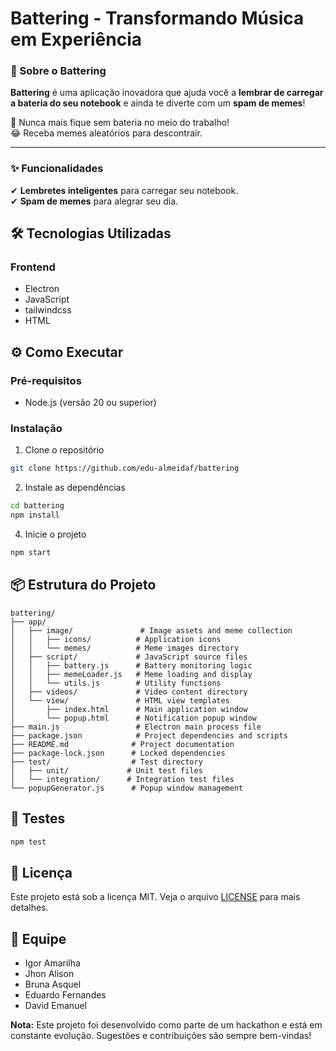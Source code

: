      
# Battering - Transformando Música em Experiência

### 📌 Sobre o **Battering**  

**Battering** é uma aplicação inovadora que ajuda você a **lembrar de carregar a bateria do seu notebook** e ainda te diverte com um **spam de memes**!  

🔋 Nunca mais fique sem bateria no meio do trabalho!  
😂 Receba memes aleatórios para descontrair.  

---  

### ✨ Funcionalidades  
✔ **Lembretes inteligentes** para carregar seu notebook.  
✔ **Spam de memes** para alegrar seu dia.  


## 🛠️ Tecnologias Utilizadas
### Frontend
- Electron
- JavaScript
- tailwindcss
- HTML



## ⚙️ Como Executar
### Pré-requisitos
- Node.js (versão 20 ou superior)


### Instalação
1. Clone o repositório
```bash
git clone https://github.com/edu-almeidaf/battering
```

2. Instale as dependências
```bash
cd battering
npm install
```

4. Inicie o projeto
```bash
npm start
```

## 📦 Estrutura do Projeto
```
battering/
├── app/
│   ├── image/               # Image assets and meme collection
│   │   ├── icons/          # Application icons
│   │   └── memes/          # Meme images directory
│   ├── script/             # JavaScript source files
│   │   ├── battery.js      # Battery monitoring logic
│   │   ├── memeLoader.js   # Meme loading and display
│   │   └── utils.js        # Utility functions
│   ├── videos/             # Video content directory
│   └── view/               # HTML view templates
│       ├── index.html      # Main application window
│       └── popup.html      # Notification popup window
├── main.js                 # Electron main process file
├── package.json            # Project dependencies and scripts
├── README.md              # Project documentation
├── package-lock.json      # Locked dependencies
├── test/                  # Test directory
│   ├── unit/             # Unit test files
│   └── integration/      # Integration test files
└── popupGenerator.js      # Popup window management

```

## 🧪 Testes
```bash
npm test
```

## 📝 Licença
Este projeto está sob a licença MIT. Veja o arquivo [LICENSE](LICENSE) para mais detalhes.

## 👥 Equipe
- Igor Amarilha 
- Jhon Alison
- Bruna Asquel
- Eduardo Fernandes
- David Emanuel


**Nota:** Este projeto foi desenvolvido como parte de um hackathon e está em constante evolução. Sugestões e contribuições são sempre bem-vindas!

        